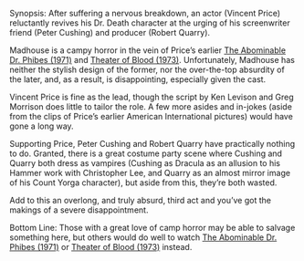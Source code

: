 Synopsis: After suffering a nervous breakdown, an actor (Vincent Price) reluctantly revives his Dr. Death character at the urging of his screenwriter friend (Peter Cushing) and producer (Robert Quarry).

Madhouse is a campy horror in the vein of Price’s earlier <a href="/browse/reviews/the-abominable-dr-phibes-1971/">The Abominable Dr. Phibes (1971)</a> and <a href="/browse/reviews/theater-of-blood-1973/">Theater of Blood (1973)</a>.  Unfortunately, Madhouse has neither the stylish design of the former, nor the over-the-top absurdity of the later, and, as a result, is disappointing, especially given the cast.

Vincent Price is fine as the lead, though the script by Ken Levison and Greg Morrison does little to tailor the role.  A few more asides and in-jokes (aside from the clips of Price’s earlier American International pictures) would have gone a long way. 

Supporting Price, Peter Cushing and Robert Quarry have practically nothing to do.  Granted, there is a great costume party scene where Cushing and Quarry both dress as vampires (Cushing as Dracula as an allusion to his Hammer work with Christopher Lee, and Quarry as an almost mirror image of his Count Yorga character), but aside from this, they’re both wasted.

Add to this an overlong, and truly absurd, third act and you’ve got the makings of a severe disappointment.

Bottom Line: Those with a great love of camp horror may be able to salvage something here, but others would do well to watch <a href="/browse/reviews/the-abominable-dr-phibes-1971/">The Abominable Dr. Phibes (1971)</a> or <a href="/browse/reviews/theater-of-blood-1973/">Theater of Blood (1973)</a> instead.